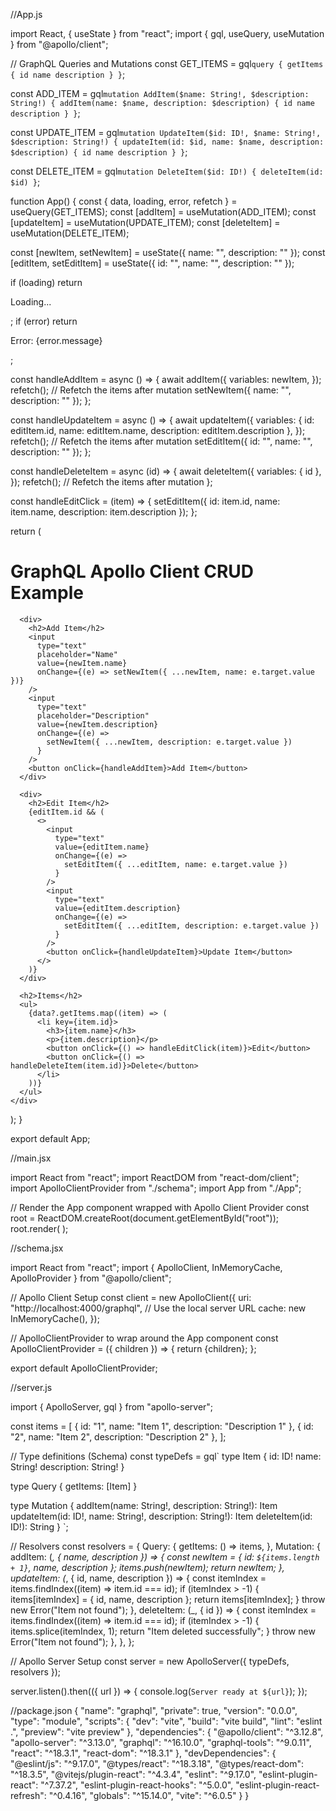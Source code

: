 //App.js

import React, { useState } from "react";
import { gql, useQuery, useMutation } from "@apollo/client";

// GraphQL Queries and Mutations
const GET_ITEMS = gql`
  query {
    getItems {
      id
      name
      description
    }
  }
`;

const ADD_ITEM = gql`
  mutation AddItem($name: String!, $description: String!) {
    addItem(name: $name, description: $description) {
      id
      name
      description
    }
  }
`;

const UPDATE_ITEM = gql`
  mutation UpdateItem($id: ID!, $name: String!, $description: String!) {
    updateItem(id: $id, name: $name, description: $description) {
      id
      name
      description
    }
  }
`;

const DELETE_ITEM = gql`
  mutation DeleteItem($id: ID!) {
    deleteItem(id: $id)
  }
`;

function App() {
  const { data, loading, error, refetch } = useQuery(GET_ITEMS);
  const [addItem] = useMutation(ADD_ITEM);
  const [updateItem] = useMutation(UPDATE_ITEM);
  const [deleteItem] = useMutation(DELETE_ITEM);

  const [newItem, setNewItem] = useState({ name: "", description: "" });
  const [editItem, setEditItem] = useState({ id: "", name: "", description: "" });

  if (loading) return <p>Loading...</p>;
  if (error) return <p>Error: {error.message}</p>;

  const handleAddItem = async () => {
    await addItem({
      variables: newItem,
    });
    refetch(); // Refetch the items after mutation
    setNewItem({ name: "", description: "" });
  };

  const handleUpdateItem = async () => {
    await updateItem({
      variables: { id: editItem.id, name: editItem.name, description: editItem.description },
    });
    refetch(); // Refetch the items after mutation
    setEditItem({ id: "", name: "", description: "" });
  };

  const handleDeleteItem = async (id) => {
    await deleteItem({
      variables: { id },
    });
    refetch(); // Refetch the items after mutation
  };

  const handleEditClick = (item) => {
    setEditItem({ id: item.id, name: item.name, description: item.description });
  };

  return (
    <div>
      <h1>GraphQL Apollo Client CRUD Example</h1>

      <div>
        <h2>Add Item</h2>
        <input
          type="text"
          placeholder="Name"
          value={newItem.name}
          onChange={(e) => setNewItem({ ...newItem, name: e.target.value })}
        />
        <input
          type="text"
          placeholder="Description"
          value={newItem.description}
          onChange={(e) =>
            setNewItem({ ...newItem, description: e.target.value })
          }
        />
        <button onClick={handleAddItem}>Add Item</button>
      </div>

      <div>
        <h2>Edit Item</h2>
        {editItem.id && (
          <>
            <input
              type="text"
              value={editItem.name}
              onChange={(e) =>
                setEditItem({ ...editItem, name: e.target.value })
              }
            />
            <input
              type="text"
              value={editItem.description}
              onChange={(e) =>
                setEditItem({ ...editItem, description: e.target.value })
              }
            />
            <button onClick={handleUpdateItem}>Update Item</button>
          </>
        )}
      </div>

      <h2>Items</h2>
      <ul>
        {data?.getItems.map((item) => (
          <li key={item.id}>
            <h3>{item.name}</h3>
            <p>{item.description}</p>
            <button onClick={() => handleEditClick(item)}>Edit</button>
            <button onClick={() => handleDeleteItem(item.id)}>Delete</button>
          </li>
        ))}
      </ul>
    </div>
  );
}

export default App;


//main.jsx

import React from "react";
import ReactDOM from "react-dom/client";
import ApolloClientProvider from "./schema";
import App from "./App";

// Render the App component wrapped with Apollo Client Provider
const root = ReactDOM.createRoot(document.getElementById("root"));
root.render(
  <ApolloClientProvider>
    <App />
  </ApolloClientProvider>
);


//schema.jsx

import React from "react";
import { ApolloClient, InMemoryCache, ApolloProvider } from "@apollo/client";

// Apollo Client Setup
const client = new ApolloClient({
  uri: "http://localhost:4000/graphql",  // Use the local server URL
  cache: new InMemoryCache(),
});

// ApolloClientProvider to wrap around the App component
const ApolloClientProvider = ({ children }) => {
  return <ApolloProvider client={client}>{children}</ApolloProvider>;
};

export default ApolloClientProvider;


//server.js

import { ApolloServer, gql } from "apollo-server";

const items = [
  { id: "1", name: "Item 1", description: "Description 1" },
  { id: "2", name: "Item 2", description: "Description 2" },
];

// Type definitions (Schema)
const typeDefs = gql`
  type Item {
    id: ID!
    name: String!
    description: String!
  }

  type Query {
    getItems: [Item]
  }

  type Mutation {
    addItem(name: String!, description: String!): Item
    updateItem(id: ID!, name: String!, description: String!): Item
    deleteItem(id: ID!): String
  }
`;

// Resolvers
const resolvers = {
  Query: {
    getItems: () => items,
  },
  Mutation: {
    addItem: (_, { name, description }) => {
      const newItem = { id: `${items.length + 1}`, name, description };
      items.push(newItem);
      return newItem;
    },
    updateItem: (_, { id, name, description }) => {
      const itemIndex = items.findIndex((item) => item.id === id);
      if (itemIndex > -1) {
        items[itemIndex] = { id, name, description };
        return items[itemIndex];
      }
      throw new Error("Item not found");
    },
    deleteItem: (_, { id }) => {
      const itemIndex = items.findIndex((item) => item.id === id);
      if (itemIndex > -1) {
        items.splice(itemIndex, 1);
        return "Item deleted successfully";
      }
      throw new Error("Item not found");
    },
  },
};

// Apollo Server Setup
const server = new ApolloServer({ typeDefs, resolvers });

server.listen().then(({ url }) => {
  console.log(`Server ready at ${url}`);
});

//package.json
{
  "name": "graphql",
  "private": true,
  "version": "0.0.0",
  "type": "module",
  "scripts": {
    "dev": "vite",
    "build": "vite build",
    "lint": "eslint .",
    "preview": "vite preview"
  },
  "dependencies": {
    "@apollo/client": "^3.12.8",
    "apollo-server": "^3.13.0",
    "graphql": "^16.10.0",
    "graphql-tools": "^9.0.11",
    "react": "^18.3.1",
    "react-dom": "^18.3.1"
  },
  "devDependencies": {
    "@eslint/js": "^9.17.0",
    "@types/react": "^18.3.18",
    "@types/react-dom": "^18.3.5",
    "@vitejs/plugin-react": "^4.3.4",
    "eslint": "^9.17.0",
    "eslint-plugin-react": "^7.37.2",
    "eslint-plugin-react-hooks": "^5.0.0",
    "eslint-plugin-react-refresh": "^0.4.16",
    "globals": "^15.14.0",
    "vite": "^6.0.5"
  }
}

